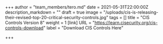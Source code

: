 +++
author = "team_members/tero.md"
date = 2021-05-31T22:00:00Z
description_markdown = ""
draft = true
image = "/uploads/cis-is-releasing-their-revised-top-20-critical-security-controls.jpg"
tags = []
title = "CIS Controls Version 8"
weight = 1
[link]
URL = "https://learn.cisecurity.org/cis-controls-download"
label = "Download CIS Controls Here"

+++
